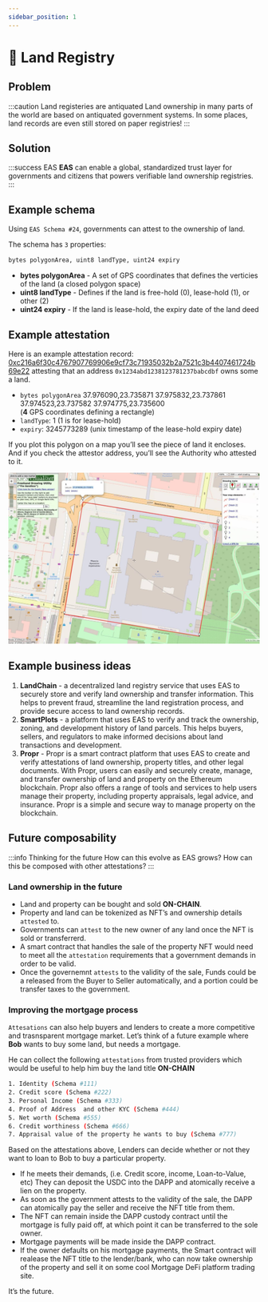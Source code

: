 ```yaml
---
sidebar_position: 1
---
```


# 🏡 Land Registry 

## Problem
:::caution Land registeries are antiquated
Land ownership in many parts of the world are based on antiquated government systems. In some places, land records are even still stored on paper registries!
::: 

## Solution
:::success EAS
**EAS** can enable a global, standardized trust layer for governments and citizens that powers verifiable land ownership registries.
:::

## Example schema 
Using `EAS Schema #24`, governments can attest to the ownership of land. 

The schema has `3` properties:
```bash 
bytes polygonArea, uint8 landType, uint24 expiry 
```
- **bytes polygonArea** - A set of GPS coordinates that defines the verticies of the land (a closed polygon space)
- **uint8 landType** - Defines if the land is free-hold (0), lease-hold (1), or other (2)
- **uint24 expiry** - If the land is lease-hold, the expiry date of the land deed


## Example attestation
Here is an example attestation record: [0xc216a6f30c4767907769906e9cf73c71935032b2a7521c3b4407461724b69e22](https://easscan.com/attestation/view/0xc216a6f30c4767907769906e9cf73c71935032b2a7521c3b4407461724b69e22) attesting that an address `0x1234abd1238123781237babcdbf` owns some a land.


- `bytes polygonArea` 37.976090,23.735871 37.975832,23.737861 37.974523,23.737582 37.974775,23.735600  
(**4** GPS coordinates defining a rectangle)
- `landType`: 1 (1 is for lease-hold)
- `expiry`: 3245773289 (unix timestamp of the lease-hold expiry date)


If you plot this polygon on a map you’ll see the piece of land it encloses. And if you check the attestor address, you’ll see the Authority who attested to it.

![Land Registry Sample](./img/land-registry-sample.jpg)

## Example business ideas
1. **LandChain** - a decentralized land registry service that uses EAS to securely store and verify land ownership and transfer information. This helps to prevent fraud, streamline the land registration process, and provide secure access to land ownership records.
2. **SmartPlots** - a platform that uses EAS to verify and track the ownership, zoning, and development history of land parcels. This helps buyers, sellers, and regulators to make informed decisions about land transactions and development.
3. **Propr** - Propr is a smart contract platform that uses EAS to create and verify attestations of land ownership, property titles, and other legal documents. With Propr, users can easily and securely create, manage, and transfer ownership of land and property on the Ethereum blockchain. Propr also offers a range of tools and services to help users manage their property, including property appraisals, legal advice, and insurance. Propr is a simple and secure way to manage property on the blockchain.


## Future composability
:::info Thinking for the future
How can this evolve as EAS grows?
How can this be composed with other attestations?
:::

### Land ownership in the future
- Land and property can be bought and sold **ON-CHAIN**. 
- Property and land can be tokenized as NFT’s and ownership details `attested` to. 
- Governments can `attest` to the new owner of any land once the NFT is sold or transferrerd.  
- A smart contract that handles the sale of the property NFT would need to meet all the `attestation` requirements that a government demands in order to be valid.   
- Once the governemnt `attests` to the validity of the sale, Funds could be a released from the Buyer to Seller automatically, and a portion could be transfer taxes to the government. 

### Improving the mortgage process
`Attesations` can also help buyers and lenders to create a more competitive and trasnsparent mortgage market. Let’s think of a future example where **Bob** wants to buy some land, but needs a mortgage.

He can collect the following `attestations` from trusted providers which would be useful to help him buy the land title **ON-CHAIN**

```bash
1. Identity (Schema #111)
2. Credit score (Schema #222)
3. Personal Income (Schema #333)
4. Proof of Address  and other KYC (Schema #444)
5. Net worth (Schema #555)
6. Credit worthiness (Schema #666)
7. Appraisal value of the property he wants to buy (Schema #777)
```

Based on the attestations above, Lenders can decide whether or not they want to loan to Bob to buy a particular property. 
- If he meets their demands, (i.e. Credit score, income, Loan-to-Value, etc) They can deposit the USDC into the DAPP and atomically receive a lien on the property.   
- As soon as the government attests to the validity of the sale, the DAPP can atomically pay the seller and receive the NFT title from them.   
- The NFT can remain inside the DAPP custody contract until the mortgage is fully paid off, at which point it can be transferred to the sole owner.  
- Mortgage payments will be made inside the DAPP contract.  
- If the owner defaults on his mortgage payments, the Smart contract will realease the NFT title to the lender/bank, who can now take ownership of the property and sell it on some cool Mortgage DeFi platform trading site.

It’s the future.



